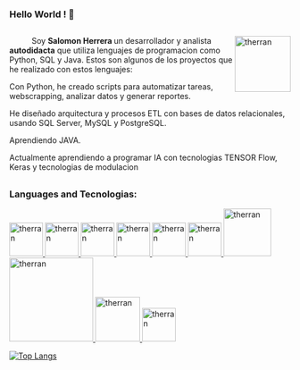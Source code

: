 ### Hello World ! 👋

##

<img alt="therran" align="right" src="" width="100">

<p align=”justify” style="text-indent:40px;"> Soy <b> Salomon Herrera </b> un desarrollador y analista <b>autodidacta</b> que utiliza lenguajes de programacion como Python, SQL y Java. Estos son algunos de los proyectos que he realizado con estos lenguajes: </p>

<p> Con Python, he creado scripts para automatizar tareas, webscrapping, analizar datos y generar reportes. </p>
<p> He diseñado arquitectura y procesos ETL con bases de datos relacionales, usando SQL Server, MySQL y PostgreSQL. </p>
<p> Aprendiendo JAVA.
<P> Actualmente aprendiendo a programar IA con tecnologias TENSOR Flow, Keras y tecnologias de modulacion </p>


##

### **Languages and Tecnologias:**

<p float="left">
 <a href="https://www.java.com/">
<img alt="therran" src="https://devstickers.com/assets/img/pro/7kaq.png" width="60">
 </a>
 <a href="https://www.python.org/">
<img alt="therran" src="https://devstickers.com/assets/img/pro/p3jo.png" width="60">
 </a>
 <a href="https://git-scm.com/">
<img alt="therran" src="https://devstickers.com/assets/img/pro/apiv.png" width="60">
  </a>
   <a href="https://www.mysql.com/">
<img alt="therran" src="https://www.freepnglogos.com/uploads/logo-mysql-png/logo-mysql-mysql-logo-png-images-are-download-crazypng-21.png" width="60">
  </a>
     <a href="https://www.mysql.com/](https://www.microsoft.com/es-es/sql-server/sql-server-downloads">
<img alt="therran" src="https://www.freepnglogos.com/uploads/logo-mysql-png/logo-mysql-part-azure-sql-database-with-azure-active-directory-17.png" width="60">
  </a>
 <a href="https://powerbi.microsoft.com/es-es/">
<img alt="therran" src="https://upload.wikimedia.org/wikipedia/commons/thumb/c/cf/New_Power_BI_Logo.svg/600px-New_Power_BI_Logo.svg.png?20210102182532" width="60">
  </a>
 <a href="https://pandas.pydata.org/about/citing.html">
<img alt="therran" src="https://www.seekpng.com/png/full/70-701902_pandas-logo-pandas-python-logo.png" width="85">
  </a>
   <a href="https://jupyter.org/">
<img alt="therran" src="https://cdn.icon-icons.com/icons2/2699/PNG/512/jupyter_logo_icon_169453.png" width="150">
  </a>
   <a href="https://www.microsoft.com/es-mx/microsoft-365/excel">
<img alt="therran" src="https://www.freepnglogos.com/uploads/excel-png-logo/excel-tables-png-logo-27.png" width="80">
  </a>
     <a href="https://www.jetbrains.com/pycharm/">
<img alt="therran" src="https://seeklogo.com/images/P/pycharm-logo-51B1427388-seeklogo.com.png" width="60">
  </a>
</p>






[![Top Langs](https://github-readme-stats.vercel.app/api/top-langs/?username=Salomon-herrera&layout=compact)](https://github.com/anuraghazra/github-readme-stats)
